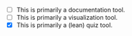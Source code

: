 - [ ] This is primarily a documentation tool.
- [ ] This is primarily a visualization tool.
- [x] This is primarily a (lean) quiz tool.
